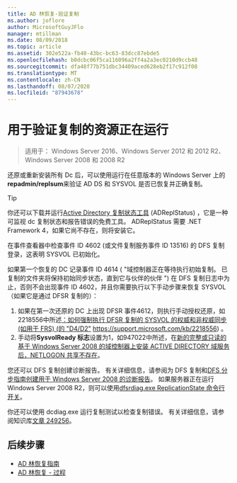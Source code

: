 ```yaml
---
title: AD 林恢复-验证复制
ms.author: joflore
author: MicrosoftGuyJFlo
manager: mtillman
ms.date: 08/09/2018
ms.topic: article
ms.assetid: 302e522a-fb40-43bc-bc63-83dcc87ebde5
ms.openlocfilehash: b0dcbc06f5ca116096a2ff4a2a3ec0210d9ccb48
ms.sourcegitcommit: dfa48f77b751dbc34409aced628eb2f17c912f08
ms.translationtype: MT
ms.contentlocale: zh-CN
ms.lasthandoff: 08/07/2020
ms.locfileid: "87943678"
---
```

# <a name="resources-to-verify-replication-is-working"></a>用于验证复制的资源正在运行

>适用于： Windows Server 2016、Windows Server 2012 和 2012 R2、Windows Server 2008 和 2008 R2

还原或重新安装所有 Dc 后，可以使用运行在任意版本的 Windows Server 上的**repadmin/replsum**来验证 AD DS 和 SYSVOL 是否已恢复并正确复制。

> [!TIP]
> 你还可以下载并运行[Active Directory 复制状态工具](https://www.microsoft.com/download/details.aspx?id=30005) (ADReplStatus) ，它是一种可监视 dc 复制状态和报告错误的免费工具。 ADReplStatus 需要 .NET Framework 4，如果它尚不存在，则将安装它。

在事件查看器中检查事件 ID 4602 (或文件复制服务事件 ID 13516) 的 DFS 复制登录，这表明 SYSVOL 已初始化。

如果第一个恢复的 DC 记录事件 ID 4614 ( "域控制器正在等待执行初始复制。 已复制的文件夹将保持初始同步状态，直到它与伙伴的伙伴 ") 在 DFS 复制日志中为止，否则不会出现事件 ID 4602，并且你需要执行以下手动步骤来恢复 SYSVOL （如果它是通过 DFSR 复制的）：

1. 如果在第一次还原的 DC 上出现 DFSR 事件4612，则执行手动授权还原，如2218556中所述[：如何强制执行 DFSR 复制的 SYSVOL 的权威和非权威同步 (如用于 FRS)  (的 "D4/D2"](https://support.microsoft.com/kb/2218556) https://support.microsoft.com/kb/2218556) 。
2. 手动将**SysvolReady 标志**设置为1，如947022中所述，在[新的完整或只读的基于 Windows Server 2008 的域控制器上安装 ACTIVE DIRECTORY 域服务后，NETLOGON 共享不存在](https://support.microsoft.com/kb/947022)。

您还可以 DFS 复制创建诊断报告。 有关详细信息，请参阅为 DFS 复制和[DFS 分步指南创建用于 Windows Server 2008 的](/previous-versions/windows/it-pro/windows-server-2008-R2-and-2008/cc754227(v=ws.11))[诊断报告](/previous-versions/windows/it-pro/windows-server-2008-R2-and-2008/cc754227(v=ws.11))。 如果服务器正在运行 Windows Server 2008 R2，则可以使用[dfsrdiag.exe ReplicationState 命令行开关](/previous-versions/windows/it-pro/windows-server-2008-R2-and-2008/cc754227(v=ws.11))。

你还可以使用 dcdiag.exe 运行复制测试以检查复制错误。 有关详细信息，请参阅知识库[文章 249256](https://support.microsoft.com/kb/249256)。

## <a name="next-steps"></a>后续步骤

- [AD 林恢复指南](AD-Forest-Recovery-Guide.md)
- [AD 林恢复 - 过程](AD-Forest-Recovery-Procedures.md)
